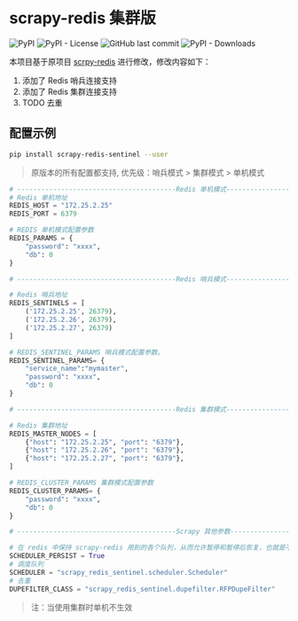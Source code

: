 # scrapy-redis 集群版

![PyPI](https://img.shields.io/pypi/v/scrapy-redis-sentinel)
![PyPI - License](https://img.shields.io/pypi/l/scrapy-redis-sentinel)
![GitHub last commit](https://img.shields.io/github/last-commit/Sitoi/scrapy-redis-sentinel)
![PyPI - Downloads](https://img.shields.io/pypi/dw/scrapy-redis-sentinel)

本项目基于原项目 [scrpy-redis](https://github.com/rmax/scrapy-redis)
进行修改，修改内容如下：

1. 添加了 Redis 哨兵连接支持
2. 添加了 Redis 集群连接支持
3. TODO 去重

## 配置示例

```bash
pip install scrapy-redis-sentinel --user
```

> 原版本的所有配置都支持, 优先级：哨兵模式 > 集群模式 > 单机模式

```python
# ----------------------------------------Redis 单机模式-------------------------------------
# Redis 单机地址
REDIS_HOST = "172.25.2.25"
REDIS_PORT = 6379

# REDIS 单机模式配置参数
REDIS_PARAMS = {
    "password": "xxxx",
    "db": 0
}

# ----------------------------------------Redis 哨兵模式-------------------------------------

# Redis 哨兵地址
REDIS_SENTINELS = [
    ('172.25.2.25', 26379),
    ('172.25.2.26', 26379),
    ('172.25.2.27', 26379)
]

# REDIS_SENTINEL_PARAMS 哨兵模式配置参数。
REDIS_SENTINEL_PARAMS= {
    "service_name":"mymaster",
    "password": "xxxx",
    "db": 0
}

# ----------------------------------------Redis 集群模式-------------------------------------

# Redis 集群地址
REDIS_MASTER_NODES = [
    {"host": "172.25.2.25", "port": "6379"},
    {"host": "172.25.2.26", "port": "6379"},
    {"host": "172.25.2.27", "port": "6379"},
]

# REDIS_CLUSTER_PARAMS 集群模式配置参数
REDIS_CLUSTER_PARAMS= {
    "password": "xxxx",
    "db": 0
}

# ----------------------------------------Scrapy 其他参数-------------------------------------

# 在 redis 中保持 scrapy-redis 用到的各个队列，从而允许暂停和暂停后恢复，也就是不清理 redis queues
SCHEDULER_PERSIST = True  
# 调度队列  
SCHEDULER = "scrapy_redis_sentinel.scheduler.Scheduler"  
# 去重 
DUPEFILTER_CLASS = "scrapy_redis_sentinel.dupefilter.RFPDupeFilter"  

```

> 注：当使用集群时单机不生效